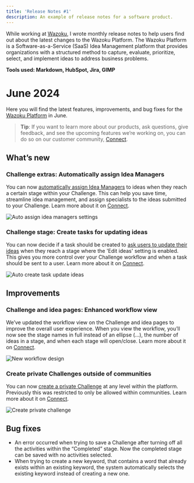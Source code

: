 ```yaml
---
title: 'Release Notes #1'
description: An example of release notes for a software product.
---
```


While working at [Wazoku](https://support.wazoku.com/), I wrote monthly release notes to help users find out about the latest changes to the Wazoku Platform. The Wazoku Platform is a Software-as-a-Service (SaaS) Idea Management platform that provides organizations with a structured method to capture, evaluate, prioritize, select, and implement ideas to address business problems.

**Tools used: Markdown, HubSpot, Jira, GIMP**

# June 2024

Here you will find the latest features, improvements, and bug fixes for the [Wazoku Platform](https://www.wazoku.com/wazoku-platform/) in June.

> **Tip**: If you want to learn more about our products, ask questions, give feedback, and see the upcoming features we’re working on, you can do so on our customer community, [Connect](https://connect.balbu.wazoku.com/home-page?).

## What’s new

### Challenge extras: Automatically assign Idea Managers

You can now [automatically assign Idea Managers](https://support.wazoku.com/turn-on-automatic-assignment-of-idea-managers) to ideas when they reach a certain stage within your Challenge. This can help you save time, streamline idea management, and assign specialists to the ideas submitted to your Challenge. Learn more about it on [Connect](https://connect.balbu.wazoku.com/idea/84f9df2c230042c8853d374e0b9e4241?).

![Auto assign idea managers settings](https://support.wazoku.com/hs-fs/hubfs/Knowledge%20Base/auto%20assign%20idea%20managers%20settings.png?width=1376&height=774&name=auto%20assign%20idea%20managers%20settings.png)

### Challenge stage: Create tasks for updating ideas

You can now decide if a task should be created to [ask users to update their ideas](https://support.wazoku.com/automatically-create-tasks-for-updating-ideas) when they reach a stage where the 'Edit ideas' setting is enabled. This gives you more control over your Challenge workflow and when a task should be sent to a user. Learn more about it on [Connect](https://connect.balbu.wazoku.com/idea/9d0dda92cfad466cb0333ff3fc293ec9?).

![Auto create task update ideas](https://support.wazoku.com/hs-fs/hubfs/Knowledge%20Base/auto%20create%20task%20update%20ideas.png?width=970&height=268&name=auto%20create%20task%20update%20ideas.png)

## Improvements

### Challenge and idea pages: Enhanced workflow view

We’ve updated the workflow view on the Challenge and idea pages to improve the overall user experience. When you view the workflow, you’ll now see the stage names in full instead of an ellipse (…), the number of ideas in a stage, and when each stage will open/close. Learn more about it on [Connect](https://connect.balbu.wazoku.com/idea/c2aadf97c8834aceaebed097b289568b?).

![New workflow design](https://support.wazoku.com/hs-fs/hubfs/Knowledge%20Base/new%20workflow%20design.png?width=1376&height=198&name=new%20workflow%20design.png)

### Create private Challenges outside of communities

You can now [create a private Challenge](https://support.wazoku.com/create-a-private-challenge) at any level within the platform. Previously this was restricted to only be allowed within communities. Learn more about it on [Connect](https://connect.balbu.wazoku.com/idea/07dee7e39b5146bc91538b7968bbbbb8?).

![Create private challenge](https://support.wazoku.com/hs-fs/hubfs/Knowledge%20Base/create%20private%20challenge.png?width=884&height=572&name=create%20private%20challenge.png)

## Bug fixes

* An error occurred when trying to save a Challenge after turning off all the activities within the “Completed” stage. Now the completed stage can be saved with no activities selected.
* When trying to create a new keyword, that contains a word that already exists within an existing keyword, the system automatically selects the existing keyword instead of creating a new one.